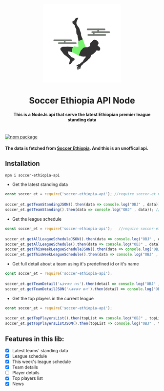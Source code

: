 <p align="center">
	<img src="https://github.com/brookmg/Soccer-Ethiopia-API/blob/master/soccer_ethiopia_api.png?raw=true" alt="Soccer Ethiopia" /><br>
	<h1 align="center"> Soccer Ethiopia API Node</h1>
	<h4 align="center"> This is a NodeJs api that serve the latest Ethiopian premier league standing data </h4>
</p>

#
[![npm package](https://nodei.co/npm/soccer-ethiopia-api.png?downloads=true&downloadRank=true&stars=true)](https://nodei.co/npm/soccer-ethiopia-api/)

#### The data is fetched from [Soccer Ethiopia](http://soccerethiopia.net). And this is an unoffical api.

## Installation
```batch
npm i soccer-ethiopia-api
```

* Get the latest standing data
```javascript
const soccer_et = require('soccer-ethiopia-api'); //require soccer-et module

soccer_et.getTeamStandingJSON().then(data => console.log("OBJ" , data)); // Get the latest standing data as json
soccer_et.getTeamStanding().then(data => console.log("OBJ" , data)); // Get the latest standing data as an array
```

* Get the league schedule
```javascript
const soccer_et = require('soccer-ethiopia-api');   //require soccer-et module

soccer_et.getAllLeagueScheduleJSON().then(data => console.log("OBJ" , data)); // Get the league schedule as json (All of it)
soccer_et.getAllLeagueSchedule().then(data => console.log("OBJ" , data)); // Get the league schedule as an array (All of it)
soccer_et.getThisWeekLeagueScheduleJSON().then(data => console.log("OBJ" , data)); // Get this week's league schedule as json
soccer_et.getThisWeekLeagueSchedule().then(data => console.log("OBJ" , data)); // Get this week's league schedule as an array
```

* Get full detail about a team using it's predefined id or it's name
```javascript
const soccer_et = require('soccer-ethiopia-api');

soccer_et.getTeamDetail('ኢትዮጵያ ቡና').then(detail => console.log("OBJ" , detail)); // Get the team detail of 'ኢትዮጵያ ቡና' as an object
soccer_et.getTeamDetailJSON('ኢትዮጵያ ቡና').then(detail => console.log("OBJ" , detail)); // Get the team detail of 'ኢትዮጵያ ቡና' as json 
```

* Get the top players in the current league
```javascript
const soccer_et = require('soccer-ethiopia-api');

soccer_et.getTopPlayersList().then(topList => console.log("OBJ" , topList)); // Get the top players in the league currently as an array of objects
soccer_et.getTopPlayersListJSON().then(topList => console.log("OBJ" , topList)); // Get the top players in the league currently as json
```

## Features in this lib:
- [x] Latest teams' standing data
- [x] League schedule
- [x] This week's league schedule
- [x] Team details
- [ ] Player details
- [x] Top players list
- [X] News
